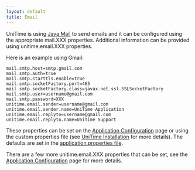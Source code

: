 ```yaml
---
layout: default
title: Email
---
```




 UniTime is using [Java Mail](http://www.oracle.com/technetwork/java/javamail/index.html) to send emails and it can be configured using the appropriate mail.XXX properties. Additional information can be provided using unitime.email.XXX properties.


 Here is an example using Gmail:
```
mail.smtp.host=smtp.gmail.com
mail.smtp.auth=true
mail.smtp.starttls.enable=true
mail.smtp.socketFactory.port=465
mail.smtp.socketFactory.class=javax.net.ssl.SSLSocketFactory
mail.smtp.user=username@gmail.com
mail.smtp.password=XXX
unitime.email.sender=username@gmail.com
unitime.email.sender.name=UniTime Application
unitime.email.replyto=username@gmail.com
unitime.email.replyto.name=UniTime Support
```


 These properties can be set on the [Application Configuration](application-configuration) page or using the custom properties file (see [UniTime Installation](installation) for more details). The defaults are set in the [application.properties file](https://github.com/UniTime/unitime/blob/master/JavaSource/application.properties#L93-L132).


 There are a few more unitime.email.XXX properties that can be set, see the [Application Configuration](application-configuration) page for more details.
